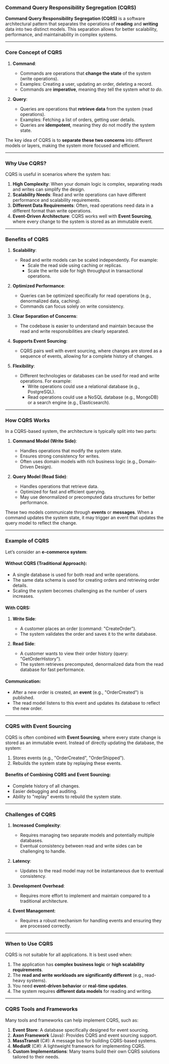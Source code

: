 ### **Command Query Responsibility Segregation (CQRS)**

**Command Query Responsibility Segregation (CQRS)** is a software architectural pattern that separates the operations of **reading** and **writing** data into two distinct models. This separation allows for better scalability, performance, and maintainability in complex systems.
 
---

### **Core Concept of CQRS**
1. **Command**:  
   - Commands are operations that **change the state** of the system (write operations).  
   - Examples: Creating a user, updating an order, deleting a record.  
   - Commands are **imperative**, meaning they tell the system *what to do*.

2. **Query**:  
   - Queries are operations that **retrieve data** from the system (read operations).  
   - Examples: Fetching a list of orders, getting user details.  
   - Queries are **idempotent**, meaning they do not modify the system state.

The key idea of CQRS is to **separate these two concerns** into different models or layers, making the system more focused and efficient.

---

### **Why Use CQRS?**
CQRS is useful in scenarios where the system has:
1. **High Complexity**: When your domain logic is complex, separating reads and writes can simplify the design.
2. **Scalability Needs**: Read and write operations can have different performance and scalability requirements.
3. **Different Data Requirements**: Often, read operations need data in a different format than write operations.
4. **Event-Driven Architecture**: CQRS works well with **Event Sourcing**, where every change to the system is stored as an immutable event.

---

### **Benefits of CQRS**
1. **Scalability**:
   - Read and write models can be scaled independently. For example:
     - Scale the read side using caching or replicas.
     - Scale the write side for high throughput in transactional operations.

2. **Optimized Performance**:
   - Queries can be optimized specifically for read operations (e.g., denormalized data, caching).
   - Commands can focus solely on write consistency.

3. **Clear Separation of Concerns**:
   - The codebase is easier to understand and maintain because the read and write responsibilities are clearly separated.

4. **Supports Event Sourcing**:
   - CQRS pairs well with event sourcing, where changes are stored as a sequence of events, allowing for a complete history of changes.

5. **Flexibility**:
   - Different technologies or databases can be used for read and write operations. For example:
     - Write operations could use a relational database (e.g., PostgreSQL).
     - Read operations could use a NoSQL database (e.g., MongoDB) or a search engine (e.g., Elasticsearch).

---

### **How CQRS Works**
In a CQRS-based system, the architecture is typically split into two parts:

1. **Command Model (Write Side)**:
   - Handles operations that modify the system state.
   - Ensures strong consistency for writes.
   - Often uses domain models with rich business logic (e.g., Domain-Driven Design).

2. **Query Model (Read Side)**:
   - Handles operations that retrieve data.
   - Optimized for fast and efficient querying.
   - May use denormalized or precomputed data structures for better performance.

These two models communicate through **events** or **messages**. When a command updates the system state, it may trigger an event that updates the query model to reflect the change.

---

### **Example of CQRS**
Let’s consider an **e-commerce system**:

#### Without CQRS (Traditional Approach):
- A single database is used for both read and write operations.
- The same data schema is used for creating orders and retrieving order details.
- Scaling the system becomes challenging as the number of users increases.

#### With CQRS:
1. **Write Side**:
   - A customer places an order (command: "CreateOrder").
   - The system validates the order and saves it to the write database.

2. **Read Side**:
   - A customer wants to view their order history (query: "GetOrderHistory").
   - The system retrieves precomputed, denormalized data from the read database for fast performance.

#### Communication:
- After a new order is created, an **event** (e.g., "OrderCreated") is published.
- The read model listens to this event and updates its database to reflect the new order.

---

### **CQRS with Event Sourcing**
CQRS is often combined with **Event Sourcing**, where every state change is stored as an immutable event. Instead of directly updating the database, the system:
1. Stores events (e.g., "OrderCreated", "OrderShipped").
2. Rebuilds the system state by replaying these events.

#### Benefits of Combining CQRS and Event Sourcing:
- Complete history of all changes.
- Easier debugging and auditing.
- Ability to "replay" events to rebuild the system state.

---

### **Challenges of CQRS**
1. **Increased Complexity**:
   - Requires managing two separate models and potentially multiple databases.
   - Eventual consistency between read and write sides can be challenging to handle.

2. **Latency**:
   - Updates to the read model may not be instantaneous due to eventual consistency.

3. **Development Overhead**:
   - Requires more effort to implement and maintain compared to a traditional architecture.

4. **Event Management**:
   - Requires a robust mechanism for handling events and ensuring they are processed correctly.

---

### **When to Use CQRS**
CQRS is not suitable for all applications. It is best used when:
1. The application has **complex business logic** or **high scalability requirements**.
2. The **read and write workloads are significantly different** (e.g., read-heavy systems).
3. You need **event-driven behavior** or **real-time updates**.
4. The system requires **different data models** for reading and writing.

---

### **CQRS Tools and Frameworks**
Many tools and frameworks can help implement CQRS, such as:
1. **Event Store**: A database specifically designed for event sourcing.
2. **Axon Framework** (Java): Provides CQRS and event sourcing support.
3. **MassTransit** (C#): A message bus for building CQRS-based systems.
4. **MediatR** (C#): A lightweight framework for implementing CQRS.
5. **Custom Implementations**: Many teams build their own CQRS solutions tailored to their needs.
